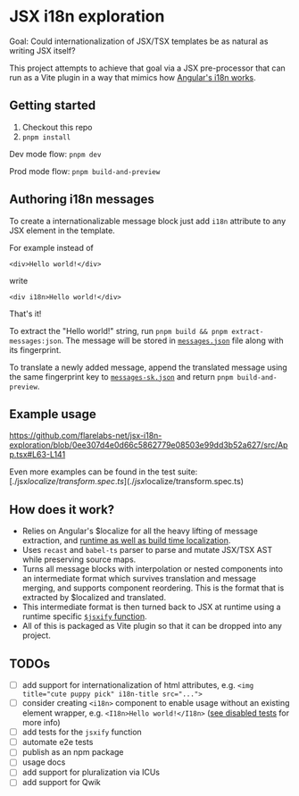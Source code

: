# JSX i18n exploration

Goal: Could internationalization of JSX/TSX templates be as natural as writing JSX itself?

This project attempts to achieve that goal via a JSX pre-processor that can run as a Vite plugin in a way that mimics how [Angular's i18n works](https://angular.dev/guide/i18n/prepare).

## Getting started

1. Checkout this repo
2. `pnpm install`

Dev mode flow:
`pnpm dev`

Prod mode flow:
`pnpm build-and-preview`


## Authoring i18n messages

To create a internationalizable message block just add `i18n` attribute to any JSX element in the template.

For example instead of

```tsx
<div>Hello world!</div>
```

write

```tsx
<div i18n>Hello world!</div>
```

That's it!

To extract the "Hello world!" string, run `pnpm build && pnpm extract-messages:json`.
The message will be stored in [`messages.json`](./messages.json) file along with its fingerprint.

To translate a newly added message, append the translated message using the same fingerprint key to [`messages-sk.json`](./messages-sk.json) and return `pnpm build-and-preview`.

## Example usage

https://github.com/flarelabs-net/jsx-i18n-exploration/blob/0ee307d4e0d66c5862779e08503e99dd3b52a627/src/App.tsx#L63-L141

Even more examples can be found in the test suite: [./jsx$localize/transform.spec.ts](./jsx$localize/transform.spec.ts)


## How does it work?

- Relies on Angular's $localize for all the heavy lifting of message extraction, and [runtime as well as build time localization](https://qwik.dev/docs/integrations/i18n/#runtime-vs-compile-time-translation).
- Uses `recast` and `babel-ts` parser to parse and mutate JSX/TSX AST while preserving source maps.
- Turns all message blocks with interpolation or nested components into an intermediate format which survives translation and message merging, and supports component reordering. This is the format that is extracted by $localized and translated.
- This intermediate format is then turned back to JSX at runtime using a runtime specific [`$jsxify` function](./jsx$localize/react/jsxify.ts).
- All of this is packaged as Vite plugin so that it can be dropped into any project.


## TODOs

- [ ] add support for internationalization of html attributes, e.g. `<img title="cute puppy pick" i18n-title src="...">`
- [ ] consider creating `<i18n>` component to enable usage without an existing element wrapper, e.g. `<I18n>Hello world!</I18n>` ([see disabled tests](https://github.com/flarelabs-net/jsx-i18n-exploration/blob/0ee307d4e0d66c5862779e08503e99dd3b52a627/jsx%24localize/transform.spec.ts#L51-L76) for more info)
- [ ] add tests for the `jsxify` function
- [ ] automate e2e tests
- [ ] publish as an npm package
- [ ] usage docs
- [ ] add support for pluralization via ICUs
- [ ] add support for Qwik
